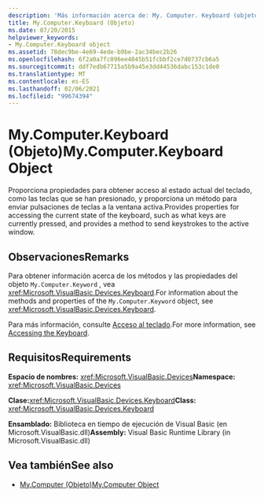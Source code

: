 ```yaml
---
description: 'Más información acerca de: My. Computer. Keyboard (objeto)'
title: My.Computer.Keyboard (Objeto)
ms.date: 07/20/2015
helpviewer_keywords:
- My.Computer.Keyboard object
ms.assetid: 78dec9be-4e69-4ede-b9be-2ac34bec2b26
ms.openlocfilehash: 6f2a0a7fc096ee4045b51fcbbf2ce7d0737cb6a5
ms.sourcegitcommit: ddf7edb67715a5b9a45e3dd44536dabc153c1de0
ms.translationtype: MT
ms.contentlocale: es-ES
ms.lasthandoff: 02/06/2021
ms.locfileid: "99674394"
---
```

# <a name="mycomputerkeyboard-object"></a><span data-ttu-id="acd37-103">My.Computer.Keyboard (Objeto)</span><span class="sxs-lookup"><span data-stu-id="acd37-103">My.Computer.Keyboard Object</span></span>

<span data-ttu-id="acd37-104">Proporciona propiedades para obtener acceso al estado actual del teclado, como las teclas que se han presionado, y proporciona un método para enviar pulsaciones de teclas a la ventana activa.</span><span class="sxs-lookup"><span data-stu-id="acd37-104">Provides properties for accessing the current state of the keyboard, such as what keys are currently pressed, and provides a method to send keystrokes to the active window.</span></span>  
  
## <a name="remarks"></a><span data-ttu-id="acd37-105">Observaciones</span><span class="sxs-lookup"><span data-stu-id="acd37-105">Remarks</span></span>  

 <span data-ttu-id="acd37-106">Para obtener información acerca de los métodos y las propiedades del objeto `My.Computer.Keyword` , vea <xref:Microsoft.VisualBasic.Devices.Keyboard>.</span><span class="sxs-lookup"><span data-stu-id="acd37-106">For information about the methods and properties of the `My.Computer.Keyword` object, see <xref:Microsoft.VisualBasic.Devices.Keyboard>.</span></span>  
  
 <span data-ttu-id="acd37-107">Para más información, consulte [Acceso al teclado](../../developing-apps/programming/computer-resources/accessing-the-keyboard.md).</span><span class="sxs-lookup"><span data-stu-id="acd37-107">For more information, see [Accessing the Keyboard](../../developing-apps/programming/computer-resources/accessing-the-keyboard.md).</span></span>  
  
## <a name="requirements"></a><span data-ttu-id="acd37-108">Requisitos</span><span class="sxs-lookup"><span data-stu-id="acd37-108">Requirements</span></span>  

 <span data-ttu-id="acd37-109">**Espacio de nombres:** <xref:Microsoft.VisualBasic.Devices></span><span class="sxs-lookup"><span data-stu-id="acd37-109">**Namespace:** <xref:Microsoft.VisualBasic.Devices></span></span>  
  
 <span data-ttu-id="acd37-110">**Clase:**<xref:Microsoft.VisualBasic.Devices.Keyboard></span><span class="sxs-lookup"><span data-stu-id="acd37-110">**Class:** <xref:Microsoft.VisualBasic.Devices.Keyboard></span></span>  
  
 <span data-ttu-id="acd37-111">**Ensamblado:** Biblioteca en tiempo de ejecución de Visual Basic (en Microsoft.VisualBasic.dll)</span><span class="sxs-lookup"><span data-stu-id="acd37-111">**Assembly:** Visual Basic Runtime Library (in Microsoft.VisualBasic.dll)</span></span>  
  
## <a name="see-also"></a><span data-ttu-id="acd37-112">Vea también</span><span class="sxs-lookup"><span data-stu-id="acd37-112">See also</span></span>

- [<span data-ttu-id="acd37-113">My.Computer (Objeto)</span><span class="sxs-lookup"><span data-stu-id="acd37-113">My.Computer Object</span></span>](my-computer-object.md)
